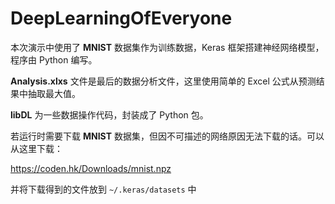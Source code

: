 # DeepLearningOfEveryone

本次演示中使用了 **MNIST** 数据集作为训练数据，Keras 框架搭建神经网络模型，程序由 Python 编写。

**Analysis.xlxs** 文件是最后的数据分析文件，这里使用简单的 Excel 公式从预测结果中抽取最大值。

**libDL** 为一些数据操作代码，封装成了 Python 包。

若运行时需要下载 **MNIST** 数据集，但因不可描述的网络原因无法下载的话。可以从这里下载：

https://coden.hk/Downloads/mnist.npz

并将下载得到的文件放到 `~/.keras/datasets` 中
